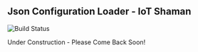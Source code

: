 ## Json Configuration Loader - IoT Shaman

![Build Status](https://travis-ci.org/iotshaman/node-json-config-loader.svg?branch=master)

Under Construction - Please Come Back Soon!